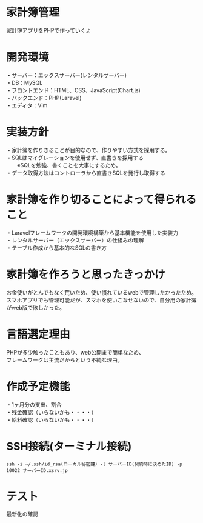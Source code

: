 # 家計簿管理
家計簿アプリをPHPで作っていくよ

# 開発環境  
・サーバー：エックスサーバー(レンタルサーバー)  
・DB：MySQL  
・フロントエンド：HTML、CSS、JavaScript(Chart.js)  
・バックエンド：PHP(Laravel)  
・エディタ：Vim

# 実装方針
・家計簿を作りきることが目的なので、作りやすい方式を採用する。  
・SQLはマイグレーションを使用せず、直書きを採用する  
　　※SQLを勉強、書くことを大事にするため。  
・データ取得方法はコントローラから直書きSQLを発行し取得する

# 家計簿を作り切ることによって得られること  
・Laravelフレームワークの開発環境構築から基本機能を使用した実装力  
・レンタルサーバー（エックスサーバー）の仕組みの理解  
・テーブル作成から基本的なSQLの書き方  

# 家計簿を作ろうと思ったきっかけ  
お金使いがとんでもなく荒いため、使い慣れているwebで管理したかったため。
スマホアプリでも管理可能だが、スマホを使いこなせないので、自分用の家計簿がweb版で欲しかった。

# 言語選定理由  
PHPが多少触ったこともあり、web公開まで簡単なため、  
フレームワークは主流だからという不純な理由。

# 作成予定機能  
・1ヶ月分の支出、割合  
・残金確認（いらないかも・・・・）    
・給料確認（いらないかも・・・・）  

# SSH接続(ターミナル接続)  
```ssh -i ~/.ssh/id_rsa(ローカル秘密鍵) -l サーバーID(契約時に決めたID) -p 10022 サーバーID.xsrv.jp ```

# テスト
最新化の確認
